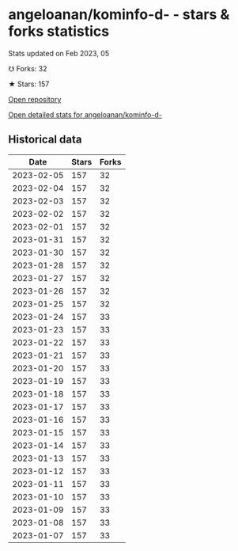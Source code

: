 # angeloanan/kominfo-d- - stars & forks statistics

Stats updated on Feb 2023, 05

☋ Forks: 32

★ Stars: 157

[Open repository](https://github.com/angeloanan/kominfo-d-)

[Open detailed stats for angeloanan/kominfo-d-](https://reviewgithub.com/rep/angeloanan/kominfo-d-)

## Historical data
| Date | Stars | Forks |
|------|-------|-------|
| 2023-02-05 | 157 | 32 | 
| 2023-02-04 | 157 | 32 | 
| 2023-02-03 | 157 | 32 | 
| 2023-02-02 | 157 | 32 | 
| 2023-02-01 | 157 | 32 | 
| 2023-01-31 | 157 | 32 | 
| 2023-01-30 | 157 | 32 | 
| 2023-01-28 | 157 | 32 | 
| 2023-01-27 | 157 | 32 | 
| 2023-01-26 | 157 | 32 | 
| 2023-01-25 | 157 | 32 | 
| 2023-01-24 | 157 | 33 | 
| 2023-01-23 | 157 | 33 | 
| 2023-01-22 | 157 | 33 | 
| 2023-01-21 | 157 | 33 | 
| 2023-01-20 | 157 | 33 | 
| 2023-01-19 | 157 | 33 | 
| 2023-01-18 | 157 | 33 | 
| 2023-01-17 | 157 | 33 | 
| 2023-01-16 | 157 | 33 | 
| 2023-01-15 | 157 | 33 | 
| 2023-01-14 | 157 | 33 | 
| 2023-01-13 | 157 | 33 | 
| 2023-01-12 | 157 | 33 | 
| 2023-01-11 | 157 | 33 | 
| 2023-01-10 | 157 | 33 | 
| 2023-01-09 | 157 | 33 | 
| 2023-01-08 | 157 | 33 | 
| 2023-01-07 | 157 | 33 | 

